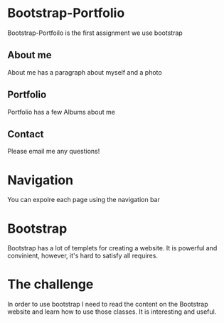 # Bootstrap-Portfolio

Bootstrap-Portfoilo is the first assignment we use bootstrap

## About me 

About me has a paragraph about myself and a photo

## Portfolio

Portfolio has a few Albums about me

## Contact 

Please email me any questions!

# Navigation

You can expolre each page using the navigation bar

# Bootstrap

Bootstrap has a lot of templets for creating a website. It is powerful and convinient, however, it's hard to satisfy all requires.

# The challenge 

In order to use bootstrap I need to read the content on the Bootstrap website and learn how to use those classes. It is interesting and useful.

